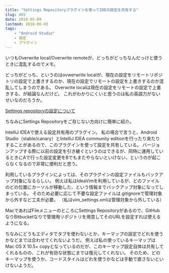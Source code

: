 ```yaml
---
title: "Settings Repositoryプラグインを使ってIDEの設定を共有する"
slug: 465
date: 2018-05-09
lastmod: 2018-06-03
tags:
    - "Android Studio"
    - 設定
    - プラグイン
---
```


いつもOverwrite local/Overwrite remoteが、どっちがどっちなんだっけと使うときに混乱するのでメモ。

どっちがどっち、というのはovwerwrite localが、現在の設定をリモートリポジトリの設定で上書きするのか、現在の設定でリモートの設定を上書きするのか混乱してしまうのである。
Overwrite localは現在の設定をリモートの設定で上書きする、が結論なんだけど。
これがわかりにくいと思うのは私の英語力がないせいなのだろうか。

<a href="https://www.jetbrains.com/help/idea/sharing-your-ide-settings.html">Settings repositoryの設定について</a>

ちなみにSettings Repositoryをご存じない方向けに簡単に紹介。

IntelliJ IDEAで使える設定共有用のプラグイン。
私の場合で言うと、Android Studio（stable/canary）とIntelliJ IDEA community editionを行ったり来たりすることがあるので、このプラグインを使って設定を共有している。
バージョンアップする際に以前の設定を引き継ぐというのはできるが、同時に運用しているときにAで行った設定変更をBでもまたやらないといけない、というのが起こらなくなるので非常に便利だと思う。

利用しているプラグインによっては、そのプラグインの設定ファイルもバックアップ対象になるらしい。
例えば私はIdeaVimを利用しているが、どのファイルのどの位置にカーソルが移動した、という情報までバックアップ対象になってしまっている。
そのため必要に応じて不要な設定ファイルは.gitignoreで管理対象から外すなど工夫が必要。
（私はvim_settings.xmlは管理対象から外している）

MacであればFileメニューのところにSettings Repositoryがあるので、GitHubなりBitbucketなりで管理用リポジトリを用意してそのURLを設定すれば使えるようになる。

ちなみにどうもエディタでタブを使わないとか、キーマップの設定でどれを使うかなどまでは合わせてくれないようだ。
例えば私の使っているキーマップはMac OS X 10.5+ copyとなっているのだが、このキーマップ設定自体は共有してくれるものの、これが有効な状態にまでは復元してくれない。
そのため、どのキーマップを使うか、コードスタイルはどれを使うかなどは手動で直さないといけないようだ。


  